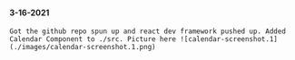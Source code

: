 #### 3-16-2021

    Got the github repo spun up and react dev framework pushed up. Added Calendar Component to ./src. Picture here ![calendar-screenshot.1](./images/calendar-screenshot.1.png)